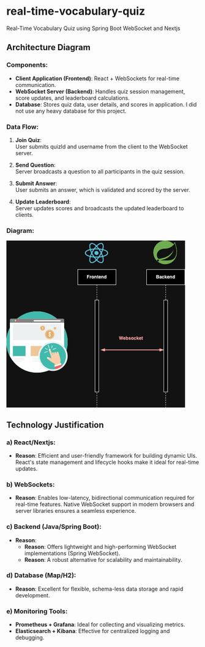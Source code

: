 # real-time-vocabulary-quiz
Real-Time Vocabulary Quiz using Spring Boot WebSocket and Nextjs

## Architecture Diagram

### Components:
- **Client Application (Frontend)**: React + WebSockets for real-time communication.
- **WebSocket Server (Backend)**: Handles quiz session management, score updates, and leaderboard calculations.
- **Database**: Stores quiz data, user details, and scores in application. I did not use any heavy database for this project. 

### Data Flow:
1. **Join Quiz**:  
   User submits quizId and username from the client to the WebSocket server.

2. **Send Question**:  
   Server broadcasts a question to all participants in the quiz session.

3. **Submit Answer**:  
   User submits an answer, which is validated and scored by the server.

4. **Update Leaderboard**:  
   Server updates scores and broadcasts the updated leaderboard to clients.

### Diagram:

![alt text](https://github.com/sheikhimtiaz/real-time-vocabulary-quiz/blob/main/ArchitecturalOverview.jpg?raw=true)

## Technology Justification

### a) React/Nextjs:
- **Reason**: Efficient and user-friendly framework for building dynamic UIs. React's state management and lifecycle hooks make it ideal for real-time updates.

### b) WebSockets:
- **Reason**: Enables low-latency, bidirectional communication required for real-time features. Native WebSocket support in modern browsers and server libraries ensures a seamless experience.

### c) Backend (Java/Spring Boot):
- **Reason**:
  - **Reason**: Offers lightweight and high-performing WebSocket implementations (Spring WebSocket).
  - **Reason**: A robust alternative for scalability and maintainability.

### d) Database (Map/H2):
- **Reason**: Excellent for flexible, schema-less data storage and rapid development.

### e) Monitoring Tools:
- **Prometheus + Grafana**: Ideal for collecting and visualizing metrics.
- **Elasticsearch + Kibana**: Effective for centralized logging and debugging.


